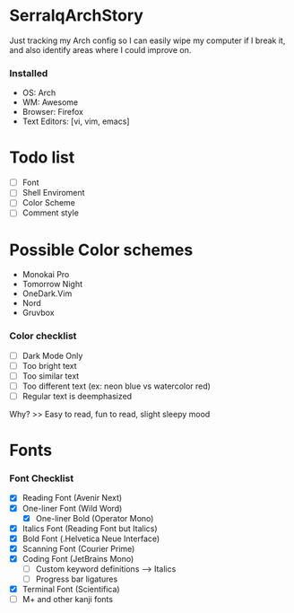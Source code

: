 # SerralqArchStory
Just tracking my Arch config so I can easily wipe my computer if I break it, and also identify areas where I could improve on.

### Installed
- OS: Arch
- WM: Awesome
- Browser: Firefox
- Text Editors: [vi, vim, emacs]

# Todo list
- [ ] Font
- [ ] Shell Enviroment
- [ ] Color Scheme
- [ ] Comment style

# Possible Color schemes
- Monokai Pro
- Tomorrow Night
- OneDark.Vim
- Nord
- Gruvbox

### Color checklist
- [ ] Dark Mode Only
- [ ] Too bright text
- [ ] Too similar text
- [ ] Too different text (ex: neon blue vs watercolor red)
- [ ] Regular text is deemphasized

Why? >> Easy to read, fun to read, slight sleepy mood

# Fonts

### Font Checklist
- [x] Reading Font (Avenir Next)
- [x] One-liner Font (Wild Word)
  - [X] One-liner Bold (Operator Mono)
- [X] Italics Font (Reading Font but Italics)
- [X] Bold Font (.Helvetica Neue Interface)
- [X] Scanning Font (Courier Prime)
- [X] Coding Font (JetBrains Mono)
  - [ ] Custom keyword definitions --> Italics
  - [ ] Progress bar ligatures
- [X] Terminal Font (Scientifica)
- [ ] M+ and other kanji fonts
